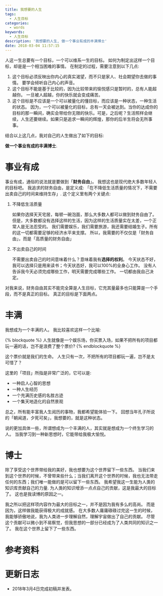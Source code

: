 ```yaml
---
title: 我想要的人生
tags:
  - 人生目标
categories:
  - words
keywords:
  - 人生目标
description: '我想要的人生, 做一个事业有成的丰满博士'
date: 2018-03-04 11:57:15
---
```





人这一生总要有一个目标，一个可以维系一生的目标。
如何为制定出这样一个目标，却是是一个相当困难的事情。
在制定的过程，需要注意到以下几点:

1. 这个目标必须反映出你内心的真实渴望，而不只是家人、社会期望你去做的事情。
    要学会倾听自己内心的声音。
2. 这个目标不能是基于比较的，因为比较带来的愉悦感只是暂时的，总有人能超越你。
    一旦被人超越，你的快乐就会变成痛苦。
3. 这个目标是不应该是一个可以被量化的懂目标，而应该是一种状态，一种生活的状态。
    因为，一个可以被量化的目标，总有一天会被达到。当你的达成你的目标的那一瞬间，确实会带给你无限的快乐。可是，之后呢？生活照样会继续，人生还要继续。如果只是追求一瞬间的辉煌，那你的后半生将会无所事事。

结合以上这几点，我对自己的人生做出了如下的目标:

**做一个事业有成的丰满博士**.


# 事业有成

事业有成，通俗的说法就是要做到「**财务自由**」。
我想这也是现代绝大多数年轻人的目标吧。
我追求的财务自由，是定义成: 「在不降低生活质量的情况下，不需要出卖自己的时间来维持生存」.
这个定义里有两个关键点:

1. 不降低生活质量

    如果你选择天天宅居，每顿一碗泡面，那么大多数人都可以做到财务自由了。
    但是，大多数都没有选择这样的生活，因为这样的生活质量实在太差，一个正常人是无法忍受的。
    我们需要娱乐，我们需要旅游，我还需要结婚生子。所有的这一切都需要足够的经济水平来支撑。
    所以，我需要的不仅仅是「财务自由」，而是「高质量的财务自由」


2. 不出卖自己的时间

    不需要出卖自己的时间意味着什么？意味着我有**选择的权利**。
    今天状态不好，我可以选择只是用来读书；今天状态好，我可以100%的全身心工作。
    没有人告诉我今天必须完成哪些工作，明天需要完成哪些工作。
    一切都由我自己决定。

对我来说，财务自由其实不能完全算是人生目标，它充其量最多也只能算是一个手段，而不是真正的目标。
真正的目标是下面两点。

# 丰满

我想成为一个丰满的人。
我比较喜欢这样一个比喻:

{% blockquote %}
人生就像是一个娱乐场，你买票入场，如果不把所有的项目都玩一遍的话，岂不是浪费了整个票价?
{% endblockquote %}

这个票价就是我们的生命。
人生只有一次，不把所有的项目都玩一遍，岂不是太可惜了？

这里的「项目」所指是非常广泛的，它可以是:

- 一种启人心智的思想
-  一种人生经历
- 一个充满历史感的名胜古迹
- 一个集天地造化的自然景观

总之，所有能丰富我人生阅历的事物，我都希望能体验一下。
回想当年孔子所说的「朝闻道，夕死可矣」，我想要的，就是这种状态。

说的更加具体一些，所谓想成为一个丰满的人，其实就是想成为一个终生学习的人。
当我学习到一种新思想时，它能带给我极大愉悦。


# 博士

除了享受这个世界带给我的美好，我也想要为这个世界留下一些东西。
当我们来到这个世界的时候，不曾带来些什么；当我们离开这个世界的时候，我也无法带走任何的东西；我们唯一能做的是可以留下一些东西。
我希望我这一生能为人类的知识库贡献自己的力量.
为人类的知识增添一点点自己的贡献，这是我最大的目标了。
这也是我读博的原因之一。

我之所以把这样项内容作为最大的目标之一，并不是因为我有多么的高尚。
而是因为，这样做我能获得极大的成就感。
在大多数人庸庸碌碌过完这一生的时候，我能够骄傲地说，我为人类进一步理解自然，理解宇宙做出了自己的贡献。
尽管这个贡献可以微小到不易察觉，但我思想的一部分已经成为了人类共同的知识之一了。
我在这个世界上留下了一些东西。



# 参考资料

# 更新日志

- 2018年3月4日完成初稿并发表。
